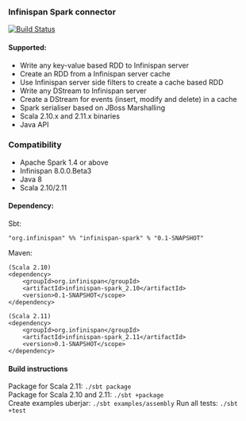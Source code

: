 ### Infinispan Spark connector

[![Build Status](https://travis-ci.org/infinispan/infinispan-spark.svg)](https://travis-ci.org/infinispan/infinispan-spark)

#### Supported:

* Write any key-value based RDD to Infinispan server
* Create an RDD from a Infinispan server cache
* Use Infinispan server side filters to create a cache based RDD
* Write any DStream to Infinispan server
* Create a DStream for events (insert, modify and delete) in a cache
* Spark serialiser based on JBoss Marshalling
* Scala 2.10.x and 2.11.x binaries
* Java API


### Compatibility

* Apache Spark 1.4 or above
* Infinispan 8.0.0.Beta3 
* Java 8  
* Scala 2.10/2.11

#### Dependency:

Sbt:  

```"org.infinispan" %% "infinispan-spark" % "0.1-SNAPSHOT"```

Maven:

```
(Scala 2.10)
<dependency>
    <groupId>org.infinispan</groupId>
    <artifactId>infinispan-spark_2.10</artifactId>
    <version>0.1-SNAPSHOT</scope>
</dependency>

(Scala 2.11)
<dependency>
    <groupId>org.infinispan</groupId>
    <artifactId>infinispan-spark_2.11</artifactId>
    <version>0.1-SNAPSHOT</scope>
</dependency>
```

#### Build instructions

Package for Scala 2.11: ```./sbt package```  
Package for Scala 2.10 and 2.11: ```./sbt +package```  
Create examples uberjar: ```./sbt examples/assembly``` 
Run all tests: ```./sbt +test```




